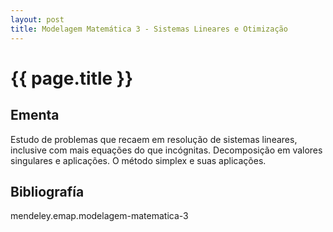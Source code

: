 ```yaml
---
layout: post
title: Modelagem Matemática 3 - Sistemas Lineares e Otimização
---
```


# {{ page.title }}

## Ementa 

Estudo de problemas que recaem em resolução de sistemas lineares,
inclusive com mais equações do que incógnitas. Decomposição em valores
singulares e aplicações.  O método simplex e suas aplicações.


## Bibliografía

mendeley.emap.modelagem-matematica-3